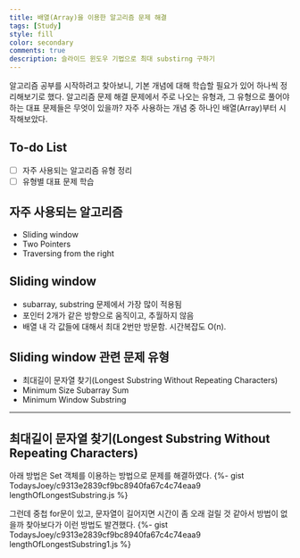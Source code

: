 ```yaml
---
title: 배열(Array)을 이용한 알고리즘 문제 해결
tags: [Study]
style: fill
color: secondary
comments: true
description: 슬라이드 윈도우 기법으로 최대 substirng 구하기
---
```


알고리즘 공부를 시작하려고 찾아보니, 기본 개념에 대해 학습할 필요가 있어 하나씩 정리해보기로 했다.
알고리즘 문제 해결 문제에서 주로 나오는 유형과, 그 유형으로 풀어야 하는 대표 문제들은 무엇이 있을까?
자주 사용하는 개념 중 하나인 배열(Array)부터 시작해보았다.


## To-do List
* [ ] 자주 사용되는 알고리즘 유형 정리
* [ ] 유형별 대표 문제 학습

## 자주 사용되는 알고리즘
- Sliding window
- Two Pointers
- Traversing from the right

## Sliding window
- subarray, substring 문제에서 가장 많이 적용됨
- 포인터 2개가 같은 방향으로 움직이고, 추월하지 않음
- 배열 내 각 값들에 대해서 최대 2번만 방문함. 시간복잡도 O(n).

## Sliding window 관련 문제 유형
- 최대길이 문자열 찾기(Longest Substring Without Repeating Characters)
- Minimum Size Subarray Sum
- Minimum Window Substring

---

## 최대길이 문자열 찾기(Longest Substring Without Repeating Characters)
아래 방법은 Set 객체를 이용하는 방법으로 문제를 해결하였다.
{%- gist TodaysJoey/c9313e2839cf9bc8940fa67c4c74eaa9 lengthOfLongestSubstring.js %}

그런데 중첩 for문이 있고, 문자열이 길어지면 시간이 좀 오래 걸릴 것 같아서 방법이 없을까 찾아보다가 이런 방법도 발견했다.
{%- gist TodaysJoey/c9313e2839cf9bc8940fa67c4c74eaa9 lengthOfLongestSubstring1.js %}